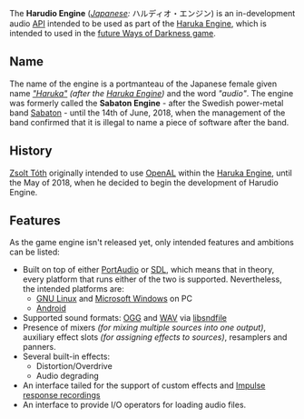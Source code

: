 The **Harudio Engine** (_[Japanese](https://en.wikipedia.org/wiki/Japanese_language "wikipedia:Japanese language"):_ ハルディオ・エンジン) is an in-development audio [API](https://en.wikipedia.org/wiki/Application_programming_interface "wikipedia:Application programming interface") intended to be used as part of the [Haruka Engine](https://ways-of-darkness.sonck.nl/Haruka_Engine "Haruka Engine"), which is intended to used in the [future Ways of Darkness game](https://ways-of-darkness.sonck.nl/Ways_of_Darkness_(3D_project) "Ways of Darkness (3D project)").

## Name

The name of the engine is a portmanteau of the Japanese female given name _["Haruka"](https://en.wikipedia.org/wiki/Haruka_(given_name) "wikipedia:Haruka (given name)")_ _(after the [Haruka Engine](https://ways-of-darkness.sonck.nl/Haruka_Engine "Haruka Engine"))_ and the word _"audio"_. The engine was formerly called the **Sabaton Engine** \- after the Swedish power\-metal band [Sabaton](https://en.wikipedia.org/wiki/Sabaton_(band) "wikipedia:Sabaton (band)") \- until the 14th of June\, 2018\, when the management of the band confirmed that it is illegal to name a piece of software after the band\.

## History

[Zsolt Tóth](https://ways-of-darkness.sonck.nl/Zsolt_T%C3%B3th "Zsolt Tóth") originally intended to use [OpenAL](https://en.wikipedia.org/wiki/OpenAL "wikipedia:OpenAL") within the [Haruka Engine](https://ways-of-darkness.sonck.nl/Haruka_Engine "Haruka Engine"), until the May of 2018, when he decided to begin the development of Harudio Engine.

## Features

As the game engine isn't released yet, only intended features and ambitions can be listed:

* Built on top of either [PortAudio](https://en.wikipedia.org/wiki/PortAudio "wikipedia:PortAudio") or [SDL](https://en.wikipedia.org/wiki/Simple_DirectMedia_Layer "wikipedia:Simple DirectMedia Layer"), which means that in theory, every platform that runs either of the two is supported. Nevertheless, the intended platforms are:
    * [GNU Linux](https://en.wikipedia.org/wiki/GNU_Linux "wikipedia:GNU Linux") and [Microsoft Windows](https://en.wikipedia.org/wiki/Microsoft_Windows "wikipedia:Microsoft Windows") on PC
    * [Android](https://en.wikipedia.org/wiki/Android_(operating_system) "wikipedia:Android (operating system)")
* Supported sound formats: [OGG](https://en.wikipedia.org/wiki/Vorbis "wikipedia:Vorbis") and [WAV](https://en.wikipedia.org/wiki/WAV "wikipedia:WAV") via [libsndfile](https://en.wikipedia.org/wiki/libsndfile "wikipedia:libsndfile")
* Presence of mixers _(for mixing multiple sources into one output)_, auxiliary effect slots _(for assigning effects to sources)_, resamplers and panners.
* Several built-in effects:
    * Distortion/Overdrive
    * Audio degrading
* An interface tailed for the support of custom effects and [Impulse response recordings](https://en.wikipedia.org/wiki/Impulse_response "wikipedia:Impulse response")
* An interface to provide I/O operators for loading audio files.
